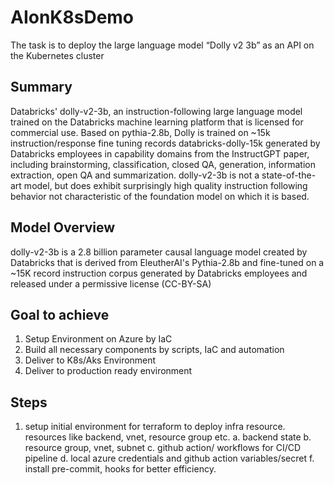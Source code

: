 # AIonK8sDemo
The task is to deploy the large language model “Dolly v2 3b” as an API on the Kubernetes cluster

## Summary
Databricks' dolly-v2-3b, an instruction-following large language model trained on the Databricks machine learning platform that is licensed for commercial use. Based on pythia-2.8b, Dolly is trained on ~15k instruction/response fine tuning records databricks-dolly-15k generated by Databricks employees in capability domains from the InstructGPT paper, including brainstorming, classification, closed QA, generation, information extraction, open QA and summarization. dolly-v2-3b is not a state-of-the-art model, but does exhibit surprisingly high quality instruction following behavior not characteristic of the foundation model on which it is based.

## Model Overview
dolly-v2-3b is a 2.8 billion parameter causal language model created by Databricks that is derived from EleutherAI's Pythia-2.8b and fine-tuned on a ~15K record instruction corpus generated by Databricks employees and released under a permissive license (CC-BY-SA)

## Goal to achieve
1. Setup Environment on Azure by IaC
2. Build all necessary components by scripts, IaC and automation
3. Deliver to K8s/Aks Environment
4. Deliver to production ready environment


## Steps
1. setup initial environment for terraform to deploy infra resource. resources like backend, vnet, resource group etc.
    a.  backend state
    b.  resource group, vnet, subnet
    c.  github action/ workflows for CI/CD pipeline
    d.  local azure credentials and github action variables/secret
    f.  install pre-commit, hooks for better efficiency.